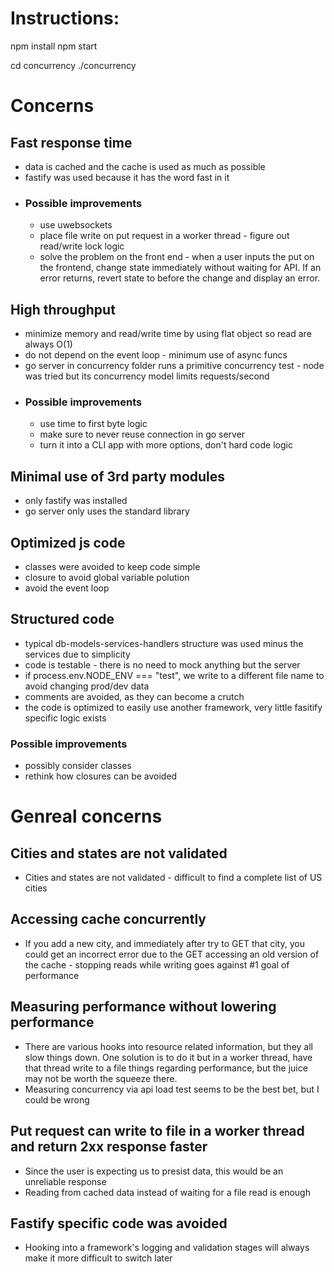 # Instructions:
npm install
npm start

cd concurrency
./concurrency

# Concerns
## Fast response time
* data is cached and the cache is used as much as possible
* fastify was used because it has the word fast in it
* ### Possible improvements
    * use uwebsockets
    * place file write on put request in a worker thread - figure out read/write lock logic
    * solve the problem on the front end - when a user inputs the put on the frontend, change state immediately without waiting for API. If an error returns, revert state to before the change and display an error.
## High throughput
* minimize memory and read/write time by using flat object so read are always O(1)
* do not depend on the event loop - minimum use of async funcs
* go server in concurrency folder runs a primitive concurrency test - node was tried but its concurrency model limits requests/second
* ### Possible improvements
    * use time to first byte logic 
    * make sure to never reuse connection in go server
    * turn it into a CLI app with more options, don't hard code logic
## Minimal use of 3rd party modules
* only fastify was installed
* go server only uses the standard library
## Optimized js code
* classes were avoided to keep code simple
* closure to avoid global variable polution
* avoid the event loop
## Structured code
* typical db-models-services-handlers structure was used minus the services due to simplicity
* code is testable - there is no need to mock anything but the server
* if process.env.NODE_ENV === "test", we write to a different file name to avoid changing prod/dev data
* comments are avoided, as they can become a crutch
* the code is optimized to easily use another framework, very little fasitify specific logic exists
### Possible improvements
* possibly consider classes
* rethink how closures can be avoided


# Genreal concerns
## Cities and states are not validated 
* Cities and states are not validated - difficult to find a complete list of US cities
## Accessing cache concurrently
* If you add a new city, and immediately after try to GET that city, you could get an incorrect error due to the GET accessing an old version of the cache - stopping reads while writing goes against #1 goal of performance
## Measuring performance without lowering performance
* There are various hooks into resource related information, but they all slow things down. One solution is to do it but in a worker thread, have that thread write to a file things regarding performance, but the juice may not be worth the squeeze there.
* Measuring concurrency via api load test seems to be the best bet, but I could be wrong
## Put request can write to file in a worker thread and return 2xx response faster
* Since the user is expecting us to presist data, this would be an unreliable response
* Reading from cached data instead of waiting for a file read is enough
## Fastify specific code was avoided
* Hooking into a framework's logging and validation stages will always make it more difficult to switch later